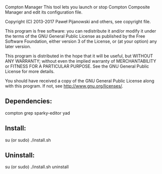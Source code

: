 Compton Manager
This tool lets you launch or stop Compton Composite Manager and edit its configuration file.

Copyright (C) 2013-2017 Paweł Pijanowski and others, see copyright file.

This program is free software: you can redistribute it and/or modify
it under the terms of the GNU General Public License as published by
the Free Software Foundation, either version 3 of the License, or
(at your option) any later version.

This program is distributed in the hope that it will be useful,
but WITHOUT ANY WARRANTY; without even the implied warranty of
MERCHANTABILITY or FITNESS FOR A PARTICULAR PURPOSE.  See the
GNU General Public License for more details.

You should have received a copy of the GNU General Public License
along with this program.  If not, see <http://www.gnu.org/licenses/>.

Dependencies:
-------------
compton
grep
sparky-editor
yad

Install:
-------------
su (or sudo) 
./install.sh

Uninstall:
-------------
su (or sudo)
./install.sh uninstall
